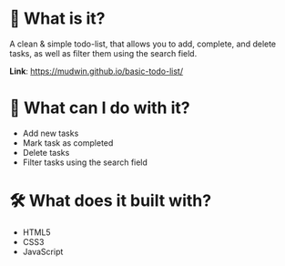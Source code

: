 # 🤔 What is it?

A clean & simple todo-list, that allows you to add, complete, and delete tasks, as well as filter them using the search field.

**Link**: https://mudwin.github.io/basic-todo-list/

# 🚀 What can I do with it?

- Add new tasks
- Mark task as completed
- Delete tasks
- Filter tasks using the search field

# 🛠️ What does it built with?

- HTML5
- CSS3
- JavaScript
